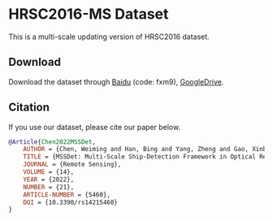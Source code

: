 # HRSC2016-MS Dataset

This is a multi-scale updating version of HRSC2016 dataset.



## Download 

Download the dataset through [Baidu](https://pan.baidu.com/s/1LJX7VmQGnA8Oh1hVXBszyA) (code: fxm9), [GoogleDrive](https://drive.google.com/file/d/1UslulCCx8GoTflm1gpfIGZeXIsCAdMG5/view?usp=sharing).



## Citation

If you use our dataset, please cite our paper below.

```BibTeX
@Article{Chen2022MSSDet,
    AUTHOR = {Chen, Weiming and Han, Bing and Yang, Zheng and Gao, Xinbo},
    TITLE = {MSSDet: Multi-Scale Ship-Detection Framework in Optical Remote-Sensing Images and New Benchmark},
    JOURNAL = {Remote Sensing},
    VOLUME = {14},
    YEAR = {2022},
    NUMBER = {21},
    ARTICLE-NUMBER = {5460},
    DOI = {10.3390/rs14215460}
}
```

